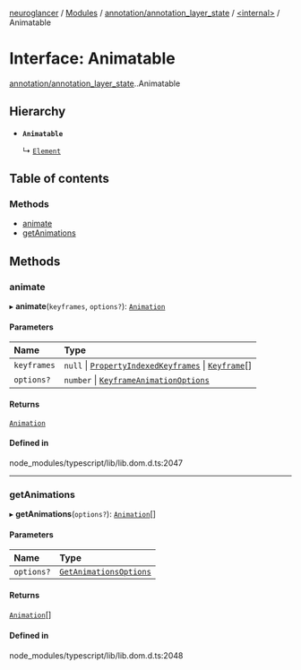 [neuroglancer](../README.md) / [Modules](../modules.md) / [annotation/annotation\_layer\_state](../modules/annotation_annotation_layer_state.md) / [<internal\>](../modules/annotation_annotation_layer_state._internal_.md) / Animatable

# Interface: Animatable

[annotation/annotation_layer_state](../modules/annotation_annotation_layer_state.md).[<internal>](../modules/annotation_annotation_layer_state._internal_.md).Animatable

## Hierarchy

- **`Animatable`**

  ↳ [`Element`](annotation_annotation_layer_state._internal_.Element.md)

## Table of contents

### Methods

- [animate](annotation_annotation_layer_state._internal_.Animatable.md#animate)
- [getAnimations](annotation_annotation_layer_state._internal_.Animatable.md#getanimations)

## Methods

### animate

▸ **animate**(`keyframes`, `options?`): [`Animation`](../modules/annotation_annotation_layer_state._internal_.md#animation)

#### Parameters

| Name | Type |
| :------ | :------ |
| `keyframes` | ``null`` \| [`PropertyIndexedKeyframes`](annotation_annotation_layer_state._internal_.PropertyIndexedKeyframes.md) \| [`Keyframe`](annotation_annotation_layer_state._internal_.Keyframe.md)[] |
| `options?` | `number` \| [`KeyframeAnimationOptions`](annotation_annotation_layer_state._internal_.KeyframeAnimationOptions.md) |

#### Returns

[`Animation`](../modules/annotation_annotation_layer_state._internal_.md#animation)

#### Defined in

node_modules/typescript/lib/lib.dom.d.ts:2047

___

### getAnimations

▸ **getAnimations**(`options?`): [`Animation`](../modules/annotation_annotation_layer_state._internal_.md#animation)[]

#### Parameters

| Name | Type |
| :------ | :------ |
| `options?` | [`GetAnimationsOptions`](annotation_annotation_layer_state._internal_.GetAnimationsOptions.md) |

#### Returns

[`Animation`](../modules/annotation_annotation_layer_state._internal_.md#animation)[]

#### Defined in

node_modules/typescript/lib/lib.dom.d.ts:2048
